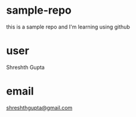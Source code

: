 # sample-repo
this is a sample repo and I'm learning using github

# user
Shreshth Gupta 

# email
shreshthgupta@gmail.com

